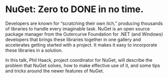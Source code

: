 # NuGet: Zero to DONE in no time.

Developers are known for “scratching their own itch,” producing thousands of
libraries to handle every imaginable task. NuGet is an open source package
manager from the Outercurve Foundation for .NET (and Windows) developers that
brings these libraries together in one gallery and accelerates getting started
with a project. It makes it easy to incorporate these libraries in a solution.

In this talk, Phil Haack, project coordinator for NuGet, will describe the
problem that NuGet solves, how to make effective use of it, and some tips and
tricks around the newer features of NuGet.
